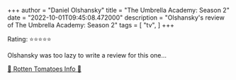 +++
author = "Daniel Olshansky"
title = "The Umbrella Academy: Season 2"
date = "2022-10-01T09:45:08.472000"
description = "Olshansky's review of The Umbrella Academy: Season 2"
tags = [
    "tv",
]
+++

Rating: ⭐⭐⭐⭐⭐

Olshansky was too lazy to write a review for this one...

[🍅 Rotten Tomatoes Info 🍅](https://www.rottentomatoes.com//tv/the_umbrella_academy/s02)
